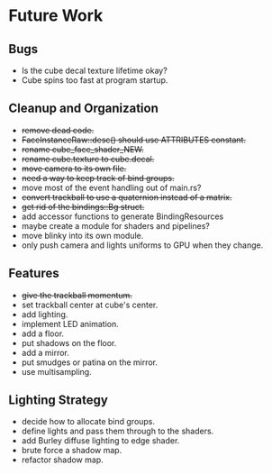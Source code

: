# Future Work

## Bugs

 * Is the cube decal texture lifetime okay?
 * Cube spins too fast at program startup.

## Cleanup and Organization

 * ~~remove dead code.~~
 * ~~FaceInstanceRaw::desc() should use ATTRIBUTES constant.~~
 * ~~rename cube_face_shader_NEW.~~
 * ~~rename cube.texture to cube.decal.~~
 * ~~move camera to its own file.~~
 * ~~need a way to keep track of bind groups.~~
 * move most of the event handling out of main.rs?
 * ~~convert trackball to use a quaternion instead of a matrix.~~
 * ~~get rid of the bindings::Bg struct.~~
 * add accessor functions to generate BindingResources
 * maybe create a module for shaders and pipelines?
 * move blinky into its own module.
 * only push camera and lights uniforms to GPU when they change.

## Features

 * ~~give the trackball momentum.~~
 * set trackball center at cube's center.
 * add lighting.
 * implement LED animation.
 * add a floor.
 * put shadows on the floor.
 * add a mirror.
 * put smudges or patina on the mirror.
 * use multisampling.

## Lighting Strategy

 * decide how to allocate bind groups.
 * define lights and pass them through to the shaders.
 * add Burley diffuse lighting to edge shader.
 * brute force a shadow map.
 * refactor shadow map.
